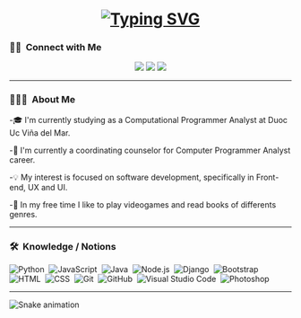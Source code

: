 <h1 align="center">
  <a href="https://git.io/typing-svg"><img src="https://readme-typing-svg.demolab.com?font=Roboto+Slab&weight=500&size=26&duration=4000&pause=800&center=true&width=435&lines=Hi+there!+%F0%9F%91%8B;I'm+Patricia+Saavedra+%F0%9F%98%8A" alt="Typing SVG" /></a>
</h1>


### 🤝🏻 &nbsp;Connect with Me

<p align="center">
    <a href="https://www.linkedin.com/in/patricia-saavedra-benavente/"><img src="https://img.shields.io/badge/LinkedIn-0077B5?style=style=flat-squar&logo=linkedin&logoColor=white"/></a>
    <a href="https://www.instagram.com/paty.saavedra.b"><img src="https://img.shields.io/badge/Instagram-E4405F?style=flat-squar&logo=instagram&logoColor=white"/></a>
   <a href="mailto:patr.saavedra.b@gmail.com"><img src="https://img.shields.io/badge/Gmail-D14836?style=for-the-badge&logo=gmail&logoColor=white"/></a>
  </p>
<hr>

### 👨🏻‍💻 &nbsp;About Me
<p>-🎓 I'm currently studying as a Computational Programmer Analyst at Duoc Uc Viña del Mar.</p>
<p>-💬 I'm currently a coordinating counselor for Computer Programmer Analyst career.</p>
<p>-💡  My interest is focused on software development, specifically in Front-end, UX and UI.</p>
<p>-🌱 In my free time I like to play videogames and read books of differents genres.</p>
<hr>

### 🛠 &nbsp;Knowledge / Notions

![Python](https://img.shields.io/badge/-Python-05122A?style=flat&logo=python)&nbsp;
![JavaScript](https://img.shields.io/badge/-JavaScript-05122A?style=flat&logo=javascript)&nbsp;
![Java](https://img.shields.io/badge/-Java-05122A?style=flat&logo=Java&logoColor=FFA518)&nbsp;
![Node.js](https://img.shields.io/badge/-Node.js-05122A?style=flat&logo=node.js)&nbsp;
![Django](https://img.shields.io/badge/-Django-05122A?style=flat&logo=django&logoColor=092E20)&nbsp;
![Bootstrap](https://img.shields.io/badge/-Bootstrap-05122A?style=flat&logo=bootstrap&logoColor=563D7C)\
![HTML](https://img.shields.io/badge/-HTML-05122A?style=flat&logo=HTML5)&nbsp;
![CSS](https://img.shields.io/badge/-CSS-05122A?style=flat&logo=CSS3&logoColor=1572B6)&nbsp;
![Git](https://img.shields.io/badge/-Git-05122A?style=flat&logo=git)&nbsp;
![GitHub](https://img.shields.io/badge/-GitHub-05122A?style=flat&logo=github)&nbsp;
![Visual Studio Code](https://img.shields.io/badge/-Visual%20Studio%20Code-05122A?style=flat&logo=visual-studio-code&logoColor=007ACC)&nbsp;
![Photoshop](https://img.shields.io/badge/-Photoshop-05122A?style=flat&logo=adobe-photoshop)&nbsp;

<hr>

![Snake animation](https://github.com/patypatu/patypatu/blob/output/github-contribution-grid-snake.svg)
